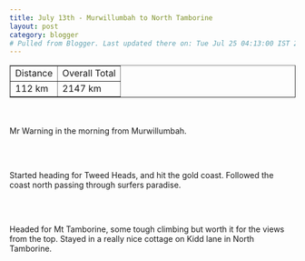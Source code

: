 ```yaml
---
title: July 13th - Murwillumbah to North Tamborine
layout: post
category: blogger
# Pulled from Blogger. Last updated there on: Tue Jul 25 04:13:00 IST 2006
---
```

<TABLE BORDER="1"><TR><TD>Distance</TD><TD>Overall Total</TD></TR><TR><TD>112 km</TD><TD>2147 km</TD></TR></TABLE><br /><br />Mr Warning in the morning from Murwillumbah.<br /><br /><IMG SRC='http://photos1.blogger.com/blogger/916/2956/320/IMG_1387.jpg' border=0 alt='' style='display:block;clear:all;float:center;margin: 0px 10px 10px 0px; cursor:hand'><br /><br />Started heading for Tweed Heads, and hit the gold coast. Followed the coast north passing through surfers paradise.<br /><br /><a onblur="try {parent.deselectBloggerImageGracefully();} catch(e) {}" href="http://photos1.blogger.com/blogger/916/2956/1600/IMG_1393.jpg"><img style="display:block; margin:0px auto 10px; text-align:center;cursor:pointer; cursor:hand;" src="http://photos1.blogger.com/blogger/916/2956/320/IMG_1393.jpg" border="0" alt="" /></a><br /><br />Headed for Mt Tamborine, some tough climbing but worth it for the views from the top. Stayed in a really nice cottage on Kidd lane in North Tamborine.
